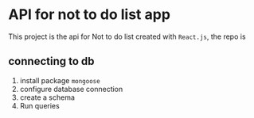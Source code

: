# API for not to do list app

This project is the api for Not to do list created with `React.js`, the repo is

## connecting to db

1. install package `mongoose`
2. configure database connection
3. create a schema
4. Run queries

